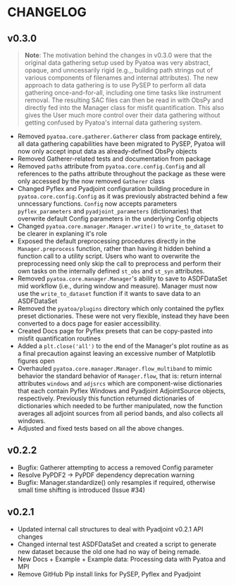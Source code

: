 # CHANGELOG

## v0.3.0

>__Note__: The motivation behind the changes in v0.3.0 were that the original 
> data gathering setup used by Pyatoa was very abstract, opaque, and 
> unncessarily rigid (e.g.,, building path strings out of various components of
> filenames and internal attributes). The new approach to data gathering is to
> use PySEP to perform all data gathering once-and-for-all, including one time
> tasks like instrument removal. The resulting SAC files can then be read in 
> with ObsPy and directly fed into the Manager class for misfit quantification.
> This also gives the User much more control over their data gathering without
> getting confused by Pyatoa's internal data gathering system. 

- Removed ``pyatoa.core.gatherer.Gatherer`` class from package entirely, all 
  data gathering capabilities have been migrated to PySEP, Pyatoa will now only 
  accept input data as already-defined ObsPy objects
- Removed Gatherer-related tests and documentation from package
- Removed ``paths`` attribute from ``pyatoa.core.config.Config`` and all 
  references to the paths attribute throughout the package as these were only
  accessed by the now removed ``Gatherer`` class
- Changed Pyflex and Pyadjoint configuration building procedure in
  ``pyatoa.core.config.Config`` as it was previously abstracted behind a few 
  unncessary functions. ``Config`` now accepts parameters ``pyflex_parameters``
  and ``pyadjoint_parameters`` (dictionaries) that overwrite default Config
  parameters in the underlying Config objects
- Changed ``pyatoa.core.manager.Manager.write()`` to ``write_to_dataset`` to be
  clearer in explaning it's role
- Exposed the default preprocessing procedures directly in the
  ``Manager.preprocess`` function, rather than having it hidden behind a 
  function call to a utility script. Users who want to overwrite the  
  preprocessing need only skip the call to preprocess and perform their own
  tasks on the internally defined ``st_obs`` and ``st_syn`` attributes.
- Removed ``pyatoa.core.manager.Manager``'s ability to save to ASDFDataSet mid
  workflow (i.e., during window and measure). Manager must now use the 
  ``write_to_dataset`` function if it wants to save data to an ASDFDataSet
- Removed the ``pyatoa/plugins`` directory which only contained the pyflex
  preset dictionaries. These were not very flexible, instead they have been
  converted to a docs page for easier accessibility.
- Created Docs page for Pyflex presets that can be copy-pasted into misfit 
  quantification routines
- Added a ``plt.close('all')`` to the end of the Manager's plot routine as
  as a final precaution against leaving an excessive number of Matplotlib 
  figures open
- Overhauled ``pyatoa.core.manager.Manager.flow_multiband`` to mimic behavior 
  the standard behavior of ``Manager.flow``, that is: return internal attributes
  ``windows`` and ``adjsrcs`` which are component-wise dictionaries that each
  contain Pyflex Windows and Pyadjoint AdjointSource objects, respectively. 
  Previously this function returned dictionaries of dictionaries which needed 
  to be further manipulated, now the function averages all adjoint sources 
  from all period bands, and also collects all windows.
- Adjusted and fixed tests based on all the above changes.

## v0.2.2

- Bugfix: Gatherer attempting to access a removed Config parameter
- Resolve PyPDF2 -> PyPDF dependency deprecation warning
- Bugfix: Manager.standardize() only resamples if required, otherwise small time shifting is introduced (Issue \#34)

## v0.2.1

- Updated internal call structures to deal with Pyadjoint v0.2.1 API changes
- Changed internal test ASDFDataSet and created a script to generate new dataset
  because the old one had no way of being remade.
- New Docs + Example + Example data: Processing data with Pyatoa and MPI
- Remove GitHub Pip install links for PySEP, Pyflex and Pyadjoint
